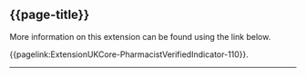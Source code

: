 ## {{page-title}}

More information on this extension can be found using the link below.

{{pagelink:ExtensionUKCore-PharmacistVerifiedIndicator-110}}.

---
